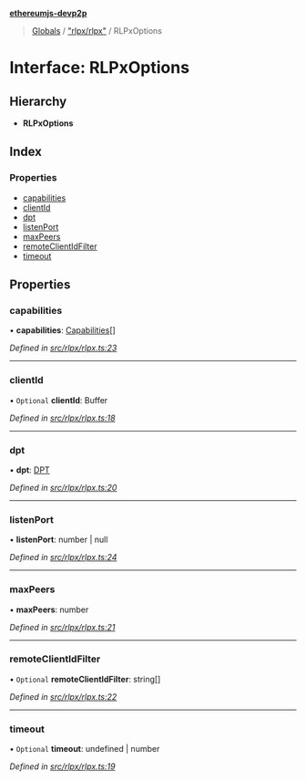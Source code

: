 **[ethereumjs-devp2p](../README.md)**

> [Globals](../README.md) / ["rlpx/rlpx"](../modules/_rlpx_rlpx_.md) / RLPxOptions

# Interface: RLPxOptions

## Hierarchy

* **RLPxOptions**

## Index

### Properties

* [capabilities](_rlpx_rlpx_.rlpxoptions.md#capabilities)
* [clientId](_rlpx_rlpx_.rlpxoptions.md#clientid)
* [dpt](_rlpx_rlpx_.rlpxoptions.md#dpt)
* [listenPort](_rlpx_rlpx_.rlpxoptions.md#listenport)
* [maxPeers](_rlpx_rlpx_.rlpxoptions.md#maxpeers)
* [remoteClientIdFilter](_rlpx_rlpx_.rlpxoptions.md#remoteclientidfilter)
* [timeout](_rlpx_rlpx_.rlpxoptions.md#timeout)

## Properties

### capabilities

•  **capabilities**: [Capabilities](_index_.capabilities.md)[]

*Defined in [src/rlpx/rlpx.ts:23](https://github.com/ethereumjs/ethereumjs-devp2p/blob/master/src/rlpx/rlpx.ts#L23)*

___

### clientId

• `Optional` **clientId**: Buffer

*Defined in [src/rlpx/rlpx.ts:18](https://github.com/ethereumjs/ethereumjs-devp2p/blob/master/src/rlpx/rlpx.ts#L18)*

___

### dpt

•  **dpt**: [DPT](../classes/_index_.dpt.md)

*Defined in [src/rlpx/rlpx.ts:20](https://github.com/ethereumjs/ethereumjs-devp2p/blob/master/src/rlpx/rlpx.ts#L20)*

___

### listenPort

•  **listenPort**: number \| null

*Defined in [src/rlpx/rlpx.ts:24](https://github.com/ethereumjs/ethereumjs-devp2p/blob/master/src/rlpx/rlpx.ts#L24)*

___

### maxPeers

•  **maxPeers**: number

*Defined in [src/rlpx/rlpx.ts:21](https://github.com/ethereumjs/ethereumjs-devp2p/blob/master/src/rlpx/rlpx.ts#L21)*

___

### remoteClientIdFilter

• `Optional` **remoteClientIdFilter**: string[]

*Defined in [src/rlpx/rlpx.ts:22](https://github.com/ethereumjs/ethereumjs-devp2p/blob/master/src/rlpx/rlpx.ts#L22)*

___

### timeout

• `Optional` **timeout**: undefined \| number

*Defined in [src/rlpx/rlpx.ts:19](https://github.com/ethereumjs/ethereumjs-devp2p/blob/master/src/rlpx/rlpx.ts#L19)*
